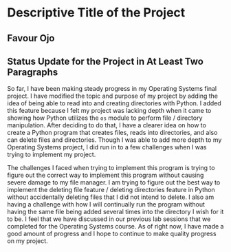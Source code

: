 # Descriptive Title of the Project

## Favour Ojo

## Status Update for the Project in At Least Two Paragraphs

So far, I have been making steady progress in my Operating Systems final project. 
I have modified the topic and purpose of my project by adding the idea of being able 
to read into and creating directories with Python. I added this feature because I felt 
my project was lacking depth when it came to showing how Python utilizes the `os` module
to perform file / directory manipulation. After deciding to do that, I have a clearer idea 
on how to create a Python program that creates files, reads into directories, and also can delete
files and directories. Though I was able to add more depth to my Operating Systems project, I did run
in to a few challenges when I was trying to implement my project. 

The challenges I faced when trying to implement this program is trying to figure out 
the correct way to implement this program without causing severe damage to my file manager.
I am trying to figure out the best way to implement the deleting file feature / deleting 
directories feature in Python without accidentally deleting files that I did not intend to 
delete. I also am having a challenge with how I will continually run the program without having 
the same file being added several times into the directory I wish for it to be. I feel that we have
discussed in our previous lab sessions that we completed for the Operating Systems course. As of right now, 
I have made a good amount of progress and I hope to continue to make quality progress on my project.